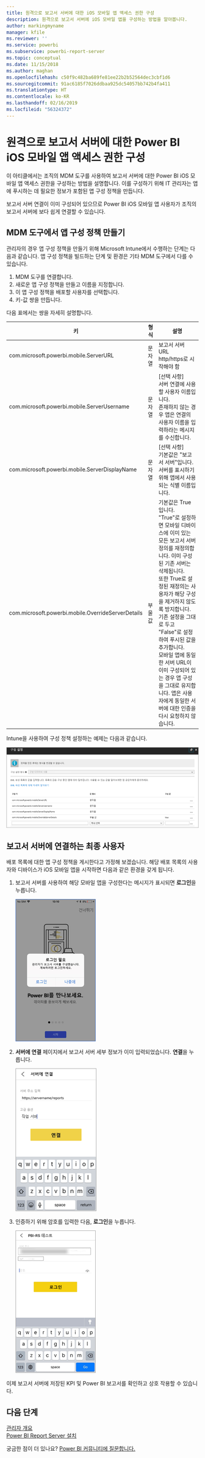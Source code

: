 ```yaml
---
title: 원격으로 보고서 서버에 대한 iOS 모바일 앱 액세스 권한 구성
description: 원격으로 보고서 서버에 iOS 모바일 앱을 구성하는 방법을 알아봅니다.
author: markingmyname
manager: kfile
ms.reviewer: ''
ms.service: powerbi
ms.subservice: powerbi-report-server
ms.topic: conceptual
ms.date: 11/15/2018
ms.author: maghan
ms.openlocfilehash: c50f9c482ba689fe81ee22b2b52564dec3cbf1d6
ms.sourcegitcommit: 91ac6185f7026ddbaa925dc54057bb742b4fa411
ms.translationtype: HT
ms.contentlocale: ko-KR
ms.lasthandoff: 02/16/2019
ms.locfileid: "56324372"
---
```

# <a name="configure-power-bi-ios-mobile-app-access-to-a-report-server-remotely"></a>원격으로 보고서 서버에 대한 Power BI iOS 모바일 앱 액세스 권한 구성

이 아티클에서는 조직의 MDM 도구를 사용하여 보고서 서버에 대한 Power BI iOS 모바일 앱 액세스 권한을 구성하는 방법을 설명합니다. 이를 구성하기 위해 IT 관리자는 앱에 푸시하는 데 필요한 정보가 포함된 앱 구성 정책을 만듭니다. 

 보고서 서버 연결이 이미 구성되어 있으므로 Power BI iOS 모바일 앱 사용자가 조직의 보고서 서버에 보다 쉽게 연결할 수 있습니다. 

## <a name="create-the-app-configuration-policy-in-mdm-tool"></a>MDM 도구에서 앱 구성 정책 만들기 

관리자의 경우 앱 구성 정책을 만들기 위해 Microsoft Intune에서 수행하는 단계는 다음과 같습니다. 앱 구성 정책을 빌드하는 단계 및 환경은 기타 MDM 도구에서 다를 수 있습니다. 

1. MDM 도구를 연결합니다. 
2. 새로운 앱 구성 정책을 만들고 이름을 지정합니다. 
3. 이 앱 구성 정책을 배포할 사용자를 선택합니다. 
4. 키-값 쌍을 만듭니다. 

다음 표에서는 쌍을 자세히 설명합니다.

|키  |형식  |설명  |
|---------|---------|---------|
| com.microsoft.powerbi.mobile.ServerURL | 문자열 | 보고서 서버 URL <br> http/https로 시작해야 함 |
| com.microsoft.powerbi.mobile.ServerUsername | 문자열 | [선택 사항] <br> 서버 연결에 사용할 사용자 이름입니다. <br> 존재하지 않는 경우 앱은 연결의 사용자 이름을 입력하라는 메시지를 수신합니다.| 
| com.microsoft.powerbi.mobile.ServerDisplayName | 문자열 | [선택 사항] <br> 기본값은 "보고서 서버"입니다. <br> 서버를 표시하기 위해 앱에서 사용되는 식별 이름입니다. | 
| com.microsoft.powerbi.mobile.OverrideServerDetails | 부울 값 | 기본값은 True입니다. <br>"True"로 설정하면 모바일 디바이스에 이미 있는 모든 보고서 서버 정의를 재정의합니다. 이미 구성된 기존 서버는 삭제됩니다. <br> 또한 True로 설정된 재정의는 사용자가 해당 구성을 제거하지 않도록 방지합니다. <br> 기존 설정을 그대로 두고 "False"로 설정하여 푸시된 값을 추가합니다. <br> 모바일 앱에 동일한 서버 URL이 이미 구성되어 있는 경우 앱 구성을 그대로 유지합니다. 앱은 사용자에게 동일한 서버에 대한 인증을 다시 요청하지 않습니다. |

Intune을 사용하여 구성 정책 설정하는 예제는 다음과 같습니다.

![Intune 구성 설정](media/configure-powerbi-mobile-apps-remote/power-bi-ios-remote-configuration-settings.png)

## <a name="end-users-connecting-to-a-report-server"></a>보고서 서버에 연결하는 최종 사용자

 배포 목록에 대한 앱 구성 정책을 게시한다고 가정해 보겠습니다. 해당 배포 목록의 사용자와 디바이스가 iOS 모바일 앱을 시작하면 다음과 같은 환경을 갖게 됩니다. 

1. 보고서 서버를 사용하여 해당 모바일 앱을 구성한다는 메시지가 표시되면 **로그인**을 누릅니다.

    ![보고서 서버에 로그인](media/configure-powerbi-mobile-apps-remote/power-bi-config-server-sign-in.png)

2.  **서버에 연결** 페이지에서 보고서 서버 세부 정보가 이미 입력되었습니다. **연결**을 누릅니다.

    ![보고서 서버 세부 정보 입력](media/configure-powerbi-mobile-apps-remote/power-bi-ios-remote-configure-connect-server.png)

3. 인증하기 위해 암호를 입력한 다음, **로그인**을 누릅니다. 

    ![보고서 서버 세부 정보 입력](media/configure-powerbi-mobile-apps-remote/power-bi-config-server-address.png)

이제 보고서 서버에 저장된 KPI 및 Power BI 보고서를 확인하고 상호 작용할 수 있습니다.

## <a name="next-steps"></a>다음 단계
[관리자 개요](admin-handbook-overview.md)  
[Power BI Report Server 설치](install-report-server.md)  

궁금한 점이 더 있나요? [Power BI 커뮤니티에 질문합니다.](https://community.powerbi.com/)

